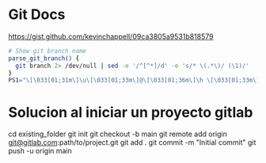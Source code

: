 # Git Docs

https://gist.github.com/kevinchappell/09ca3805a9531b818579

```bash
# Show git branch name
parse_git_branch() {
  git branch 2> /dev/null | sed -e '/^[^*]/d' -e 's/* \(.*\)/ (\1)/'
}
PS1="\[\033[01;31m\]\u\[\033[01;33m\]@\[\033[01;36m\]\h \[\033[01;33m\]\w\[\033[31m\]\$(parse_git_branch)\[\033[00m\] \[\033[01;35m\]\$\[\033[01;0m\] "
```


# Solucion al iniciar un proyecto gitlab

cd existing_folder
git init
git checkout -b  main
git remote add origin git@gitlab.com:path/to/project.git
git add .
git commit -m "Initial commit"
git push -u origin main
